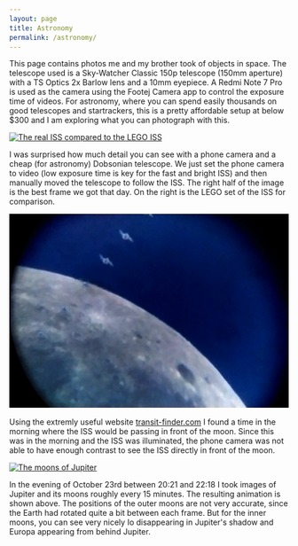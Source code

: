 ```yaml
---
layout: page
title: Astronomy
permalink: /astronomy/
---
```


This page contains photos me and my brother took of objects in space.
The telescope used is a Sky-Watcher Classic 150p telescope (150mm aperture) with a TS Optics 2x Barlow lens and a 10mm eyepiece. A Redmi Note 7 Pro is used as the camera using the Footej Camera app to control the exposure time of videos. For astronomy, where you can spend easily thousands on good telescopes and startrackers, this is a pretty affordable setup at below $300 and I am exploring what you can photograph with this.

[![The real ISS compared to the LEGO ISS](/images/astronomy/iss_labeled_horizontal.png)](/images/astronomy/iss_labeled_horizontal.png)

I was surprised how much detail you can see with a phone camera and a cheap (for astronomy) Dobsonian telescope. We just set the phone camera to video (low exposure time is key for the fast and bright ISS) and then manually moved the telescope to follow the ISS. The right half of the image is the best frame we got that day. On the right is the LEGO set of the ISS for comparison.

[![The ISS flying by the moon](/images/astronomy/iss_lunar_transit.jpg)](/images/astronomy/iss_lunar_transit_animation.webm)

Using the extremly useful website [transit-finder.com](https://transit-finder.com/) I found a time in the morning where the ISS would be passing in front of the moon. Since this was in the morning and the ISS was illuminated, the phone camera was not able to have enough contrast to see the ISS directly in front of the moon.

[![The moons of Jupiter ](/images/astronomy/jupiter_moons_animation_label.gif)](/images/astronomy/jupiter_moons_animation.gif)

In the evening of October 23rd between 20:21 and 22:18 I took images of Jupiter and its moons roughly every 15 minutes. The resulting animation is shown above. The positions of the outer moons are not very accurate, since the Earth had rotated quite a bit between each frame. But for the inner moons, you can see very nicely Io disappearing in Jupiter's shadow and Europa appearing from behind Jupiter.
